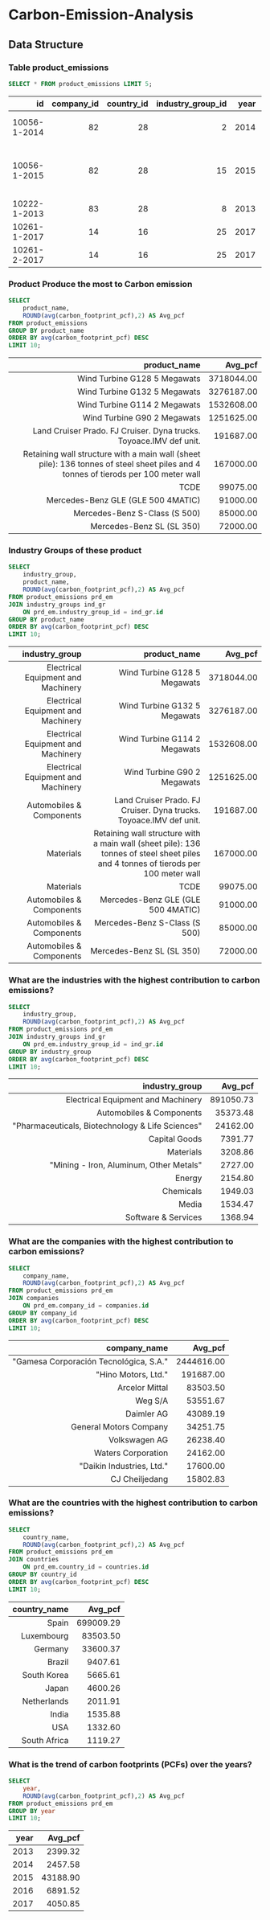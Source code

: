 # Carbon-Emission-Analysis

## Data Structure
### Table product_emissions
```sql
SELECT * FROM product_emissions LIMIT 5;
```
| id           | company_id | country_id | industry_group_id | year | product_name                                                    | weight_kg | carbon_footprint_pcf | upstream_percent_total_pcf | operations_percent_total_pcf | downstream_percent_total_pcf | 
| -----------: | ---------: | ---------: | ----------------: | ---: | --------------------------------------------------------------: | --------: | -------------------: | -------------------------: | ---------------------------: | ---------------------------: | 
| 10056-1-2014 | 82         | 28         | 2                 | 2014 | Frosted Flakes(R) Cereal                                        | 0.7485    | 2                    | 57.50                      | 30.00                        | 12.50                        | 
| 10056-1-2015 | 82         | 28         | 15                | 2015 | "Frosted Flakes, 23 oz, produced in Lancaster, PA (one carton)" | 0.7485    | 2                    | 57.50                      | 30.00                        | 12.50                        | 
| 10222-1-2013 | 83         | 28         | 8                 | 2013 | Office Chair                                                    | 20.68     | 73                   | 80.63                      | 17.36                        | 2.01                         | 
| 10261-1-2017 | 14         | 16         | 25                | 2017 | Multifunction Printers                                          | 110       | 1488                 | 30.65                      | 5.51                         | 63.84                        | 
| 10261-2-2017 | 14         | 16         | 25                | 2017 | Multifunction Printers                                          | 110       | 1818                 | 25.08                      | 4.51                         | 70.41                        | 

### Product Produce the most to Carbon emission
```sql
SELECT 
	product_name, 
	ROUND(avg(carbon_footprint_pcf),2) AS Avg_pcf
FROM product_emissions 
GROUP BY product_name
ORDER BY avg(carbon_footprint_pcf) DESC
LIMIT 10;
```
| product_name                                                                                                                       | Avg_pcf    | 
| ---------------------------------------------------------------------------------------------------------------------------------: | ---------: | 
| Wind Turbine G128 5 Megawats                                                                                                       | 3718044.00 | 
| Wind Turbine G132 5 Megawats                                                                                                       | 3276187.00 | 
| Wind Turbine G114 2 Megawats                                                                                                       | 1532608.00 | 
| Wind Turbine G90 2 Megawats                                                                                                        | 1251625.00 | 
| Land Cruiser Prado. FJ Cruiser. Dyna trucks. Toyoace.IMV def unit.                                                                 | 191687.00  | 
| Retaining wall structure with a main wall (sheet pile): 136 tonnes of steel sheet piles and 4 tonnes of tierods per 100 meter wall | 167000.00  | 
| TCDE                                                                                                                               | 99075.00   | 
| Mercedes-Benz GLE (GLE 500 4MATIC)                                                                                                 | 91000.00   | 
| Mercedes-Benz S-Class (S 500)                                                                                                      | 85000.00   | 
| Mercedes-Benz SL (SL 350)                                                                                                          | 72000.00   |  
### Industry Groups of these product
```sql
SELECT 
	industry_group,
	product_name, 
	ROUND(avg(carbon_footprint_pcf),2) AS Avg_pcf
FROM product_emissions prd_em
JOIN industry_groups ind_gr 
	ON prd_em.industry_group_id = ind_gr.id 
GROUP BY product_name
ORDER BY avg(carbon_footprint_pcf) DESC
LIMIT 10;
```
| industry_group                     | product_name                                                                                                                       | Avg_pcf    | 
| ---------------------------------: | ---------------------------------------------------------------------------------------------------------------------------------: | ---------: | 
| Electrical Equipment and Machinery | Wind Turbine G128 5 Megawats                                                                                                       | 3718044.00 | 
| Electrical Equipment and Machinery | Wind Turbine G132 5 Megawats                                                                                                       | 3276187.00 | 
| Electrical Equipment and Machinery | Wind Turbine G114 2 Megawats                                                                                                       | 1532608.00 | 
| Electrical Equipment and Machinery | Wind Turbine G90 2 Megawats                                                                                                        | 1251625.00 | 
| Automobiles & Components           | Land Cruiser Prado. FJ Cruiser. Dyna trucks. Toyoace.IMV def unit.                                                                 | 191687.00  | 
| Materials                          | Retaining wall structure with a main wall (sheet pile): 136 tonnes of steel sheet piles and 4 tonnes of tierods per 100 meter wall | 167000.00  | 
| Materials                          | TCDE                                                                                                                               | 99075.00   | 
| Automobiles & Components           | Mercedes-Benz GLE (GLE 500 4MATIC)                                                                                                 | 91000.00   | 
| Automobiles & Components           | Mercedes-Benz S-Class (S 500)                                                                                                      | 85000.00   | 
| Automobiles & Components           | Mercedes-Benz SL (SL 350)                                                                                                          | 72000.00   | 
### What are the industries with the highest contribution to carbon emissions?
```sql
SELECT 
	industry_group,
	ROUND(avg(carbon_footprint_pcf),2) AS Avg_pcf
FROM product_emissions prd_em
JOIN industry_groups ind_gr 
	ON prd_em.industry_group_id = ind_gr.id 
GROUP BY industry_group
ORDER BY avg(carbon_footprint_pcf) DESC
LIMIT 10;
```
| industry_group                                   | Avg_pcf   | 
| -----------------------------------------------: | --------: | 
| Electrical Equipment and Machinery               | 891050.73 | 
| Automobiles & Components                         | 35373.48  | 
| "Pharmaceuticals, Biotechnology & Life Sciences" | 24162.00  | 
| Capital Goods                                    | 7391.77   | 
| Materials                                        | 3208.86   | 
| "Mining - Iron, Aluminum, Other Metals"          | 2727.00   | 
| Energy                                           | 2154.80   | 
| Chemicals                                        | 1949.03   | 
| Media                                            | 1534.47   | 
| Software & Services                              | 1368.94   | 
### What are the companies with the highest contribution to carbon emissions?
```sql
SELECT 
	company_name,
	ROUND(avg(carbon_footprint_pcf),2) AS Avg_pcf
FROM product_emissions prd_em
JOIN companies 
	ON prd_em.company_id = companies.id 
GROUP BY company_id
ORDER BY avg(carbon_footprint_pcf) DESC
LIMIT 10;
```
| company_name                           | Avg_pcf    | 
| -------------------------------------: | ---------: | 
| "Gamesa Corporación Tecnológica, S.A." | 2444616.00 | 
| "Hino Motors, Ltd."                    | 191687.00  | 
| Arcelor Mittal                         | 83503.50   | 
| Weg S/A                                | 53551.67   | 
| Daimler AG                             | 43089.19   | 
| General Motors Company                 | 34251.75   | 
| Volkswagen AG                          | 26238.40   | 
| Waters Corporation                     | 24162.00   | 
| "Daikin Industries, Ltd."              | 17600.00   | 
| CJ Cheiljedang                         | 15802.83   | 
### What are the countries with the highest contribution to carbon emissions?
```sql
SELECT 
	country_name,
	ROUND(avg(carbon_footprint_pcf),2) AS Avg_pcf
FROM product_emissions prd_em
JOIN countries 
	ON prd_em.country_id = countries.id 
GROUP BY country_id
ORDER BY avg(carbon_footprint_pcf) DESC
LIMIT 10;
```
| country_name | Avg_pcf   | 
| -----------: | --------: | 
| Spain        | 699009.29 | 
| Luxembourg   | 83503.50  | 
| Germany      | 33600.37  | 
| Brazil       | 9407.61   | 
| South Korea  | 5665.61   | 
| Japan        | 4600.26   | 
| Netherlands  | 2011.91   | 
| India        | 1535.88   | 
| USA          | 1332.60   | 
| South Africa | 1119.27   | 
### What is the trend of carbon footprints (PCFs) over the years?
```sql
SELECT 
	year,
	ROUND(avg(carbon_footprint_pcf),2) AS Avg_pcf
FROM product_emissions prd_em
GROUP BY year
LIMIT 10;
```
| year | Avg_pcf  | 
| ---: | -------: | 
| 2013 | 2399.32  | 
| 2014 | 2457.58  | 
| 2015 | 43188.90 | 
| 2016 | 6891.52  | 
| 2017 | 4050.85  | 

